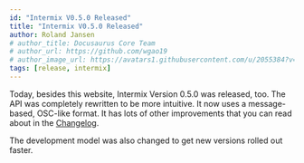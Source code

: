 ```yaml
---
id: "Intermix V0.5.0 Released"
title: "Intermix V0.5.0 Released"
author: Roland Jansen
# author_title: Docusaurus Core Team
# author_url: https://github.com/wgao19
# author_image_url: https://avatars1.githubusercontent.com/u/2055384?v=4
tags: [release, intermix]
---
```


Today, besides this website, Intermix Version 0.5.0 was released, too.
The API was completely rewritten to be more intuitive. It now uses
a message-based, OSC-like format. It has lots of other improvements
that you can read about in the [Changelog](docs/CHANGELOG).

The development model was also changed to get new versions rolled out faster.
